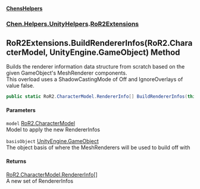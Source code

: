 
#### [ChensHelpers](./index 'index')

### [Chen.Helpers.UnityHelpers](./Chen-Helpers-UnityHelpers 'Chen.Helpers.UnityHelpers').[RoR2Extensions](./Chen-Helpers-UnityHelpers-RoR2Extensions 'Chen.Helpers.UnityHelpers.RoR2Extensions')

## RoR2Extensions.BuildRendererInfos(RoR2.CharacterModel, UnityEngine.GameObject) Method
Builds the renderer information data structure from scratch based on the given GameObject's MeshRenderer components.  
This overload uses a ShadowCastingMode of Off and IgnoreOverlays of value false.  
```csharp
public static RoR2.CharacterModel.RendererInfo[] BuildRendererInfos(this RoR2.CharacterModel model, UnityEngine.GameObject basisObject);
```

#### Parameters
<a name='Chen-Helpers-UnityHelpers-RoR2Extensions-BuildRendererInfos(RoR2-CharacterModel_UnityEngine-GameObject)-model'></a>
`model` [RoR2.CharacterModel](https://docs.microsoft.com/en-us/dotnet/api/RoR2.CharacterModel 'RoR2.CharacterModel')  
Model to apply the new RendererInfos  
  
<a name='Chen-Helpers-UnityHelpers-RoR2Extensions-BuildRendererInfos(RoR2-CharacterModel_UnityEngine-GameObject)-basisObject'></a>
`basisObject` [UnityEngine.GameObject](https://docs.microsoft.com/en-us/dotnet/api/UnityEngine.GameObject 'UnityEngine.GameObject')  
The object basis of where the MeshRenderers will be used to build off with  
  

#### Returns
[RoR2.CharacterModel.RendererInfo](https://docs.microsoft.com/en-us/dotnet/api/RoR2.CharacterModel.RendererInfo 'RoR2.CharacterModel.RendererInfo')[[]](https://docs.microsoft.com/en-us/dotnet/api/System.Array 'System.Array')  
A new set of RendererInfos  
